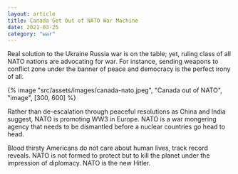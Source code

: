 ```yaml
---
layout: article
title: Canada Get Out of NATO War Machine
date: 2021-03-25
category: "war"
---
```


Real solution to the Ukraine Russia war is on the table; yet, ruling class of all NATO nations are advocating for war. For instance, sending weapons to conflict zone under the banner of peace and democracy is the perfect irony of all.

<!-- excerpt -->

{% image "src/assets/images/canada-nato.jpeg", "Canada out of NATO", "image", [300, 600] %}

Rather than de-escalation through peaceful resolutions as China and India suggest, NATO is promoting WW3 in Europe. NATO is a war mongering agency that needs to be dismantled before a nuclear countries go head to head.

Blood thirsty Americans do not care about human lives, track record reveals. NATO is not formed to protect but to kill the planet under the impression of diplomacy. NATO is the new Hitler.
